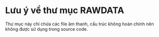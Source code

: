 # Lưu ý về thư mục RAWDATA

Thư mục này chỉ chứa các file âm thanh, cấu trúc không hoàn chỉnh nên không được sử dụng trong source code.